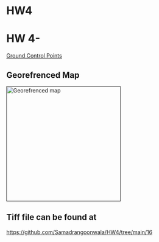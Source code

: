 # HW4
  

 

<html>
  <head>
   
  </head>
  <body>
    <h1></h1>
    <h1>HW 4-</h1>
    <p></p>
  <a href="HW 4 GCP File.txt">Ground Control Points</a>
  <h2>Georefrenced Map</h2>
 
  <a href>
  <img src="HW4.png" alt="Georefrenced map" style="width 300px; height:300px;">
  </a>
<h2>Tiff file can be found at</h2>

<a href="16/"></a>

https://github.com/Samadrangoonwala/HW4/tree/main/16

  
  
  
  
</html>
